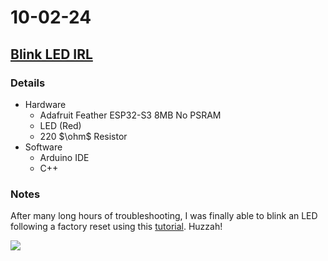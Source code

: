 # 10-02-24

## [Blink LED IRL](https://github.com/BTrujillo816/coffee-scale/issues/13)

### Details

- Hardware
  - Adafruit Feather ESP32-S3 8MB No PSRAM
  - LED (Red)
  - 220 $\ohm$ Resistor
- Software
  - Arduino IDE
  - C++

### Notes

After many long hours of troubleshooting, I was finally able to blink an LED following a factory reset using this [tutorial](https://learn.adafruit.com/adafruit-esp32-s3-feather/factory-reset). Huzzah!

![](C:\Repositories\coffee-scale\logbook\10-02-24.assets\IMG_8657.jpg)



